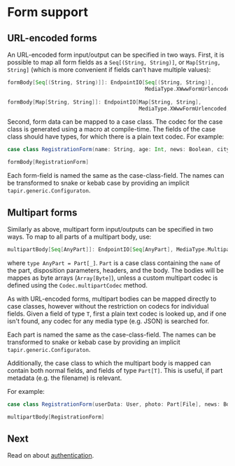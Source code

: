 # Form support

## URL-encoded forms

An URL-encoded form input/output can be specified in two ways. First, it is possible to map all form fields as a
`Seq[(String, String)]`, or `Map[String, String]` (which is more convenient if fields can't have multiple values):

```scala
formBody[Seq[(String, String)]]: EndpointIO[Seq[(String, String)], 
                                            MediaType.XWwwFormUrlencoded, _]
                                            
formBody[Map[String, String]]: EndpointIO[Map[String, String], 
                                          MediaType.XWwwFormUrlencoded, _]
```

Second, form data can be mapped to a case class. The codec for the case class is generated using a macro at 
compile-time. The fields of the case class should have types, for which there is a plain text codec. For example:

```scala
case class RegistrationForm(name: String, age: Int, news: Boolean, city: Option[String])

formBody[RegistrationForm]
```

Each form-field is named the same as the case-class-field. The names can be transformed to snake or kebab case by 
providing an implicit `tapir.generic.Configuraton`. 

## Multipart forms

Similarly as above, multipart form input/outputs can be specified in two ways. To map to all parts of a multipart body,
use:

```scala
multipartBody[Seq[AnyPart]]: EndpointIO[Seq[AnyPart], MediaType.MultipartFormData, _]
```

where `type AnyPart = Part[_]`. `Part` is a case class containing the `name` of the part, disposition parameters,
headers, and the body. The bodies will be mappes as byte arrays (`Array[Byte]`), unless a custom multipart codec 
is defined using the `Codec.multipartCodec` method.

As with URL-encoded forms, multipart bodies can be mapped directly to case classes, however without the restriction
on codecs for individual fields. Given a field of type `T`, first a plain text codec is looked up, and if one isn't
found, any codec for any media type (e.g. JSON) is searched for.

Each part is named the same as the case-class-field. The names can be transformed to snake or kebab case by 
providing an implicit `tapir.generic.Configuraton`.
 
Additionally, the case class to which the multipart body is mapped can contain both normal fields, and fields of type 
`Part[T]`. This is useful, if part metadata (e.g. the filename) is relevant. 

For example:

```scala
case class RegistrationForm(userData: User, photo: Part[File], news: Boolean)

multipartBody[RegistrationForm]
```

## Next

Read on about [authentication](auth.html).